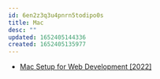 ```yaml
---
id: 6en2z3q3u4pnrn5todipo0s
title: Mac
desc: ""
updated: 1652405144336
created: 1652405135977
---
```


- [Mac Setup for Web Development [2022]](https://www.robinwieruch.de/mac-setup-web-development/)
